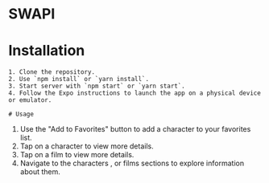 # SWAPI

# Installation
```
1. Clone the repository.
2. Use `npm install` or `yarn install`.
3. Start server with `npm start` or `yarn start`.
4. Follow the Expo instructions to launch the app on a physical device or emulator.

# Usage
```
1.  Use the "Add to Favorites" button to add a character to your favorites list.
2. Tap on a character to view more details.
3. Tap on a film to view more details.
4. Navigate to the characters , or films sections to explore information about them.
